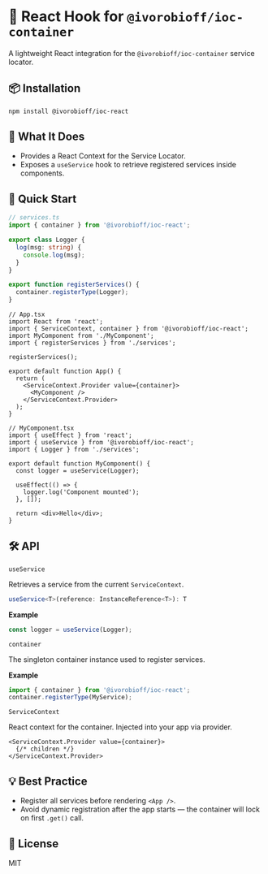 # 🔌 React Hook for `@ivorobioff/ioc-container`

A lightweight React integration for the `@ivorobioff/ioc-container` service locator.

## 📦 Installation

```bash
npm install @ivorobioff/ioc-react
```

## 🎯 What It Does

- Provides a React Context for the Service Locator.
- Exposes a `useService` hook to retrieve registered services inside components.

## 🚀 Quick Start

```ts
// services.ts
import { container } from '@ivorobioff/ioc-react';

export class Logger {
  log(msg: string) {
    console.log(msg);
  }
}

export function registerServices() {
  container.registerType(Logger);
}

```

```tsx
// App.tsx
import React from 'react';
import { ServiceContext, container } from '@ivorobioff/ioc-react';
import MyComponent from './MyComponent';
import { registerServices } from './services';

registerServices();

export default function App() {
  return (
    <ServiceContext.Provider value={container}>
      <MyComponent />
    </ServiceContext.Provider>
  );
}
```

```tsx
// MyComponent.tsx
import { useEffect } from 'react';
import { useService } from '@ivorobioff/ioc-react';
import { Logger } from './services';

export default function MyComponent() {
  const logger = useService(Logger);

  useEffect(() => {
    logger.log('Component mounted');
  }, []);

  return <div>Hello</div>;
}
```

## 🛠️ API

`useService`

Retrieves a service from the current `ServiceContext`.

```ts
useService<T>(reference: InstanceReference<T>): T
```

**Example**

```ts
const logger = useService(Logger);
```

`container`

The singleton container instance used to register services.

**Example**

```ts
import { container } from '@ivorobioff/ioc-react';
container.registerType(MyService);
```

`ServiceContext`

React context for the container. Injected into your app via provider.

```tsx
<ServiceContext.Provider value={container}>
  {/* children */}
</ServiceContext.Provider>

```

## 💡 Best Practice

- Register all services before rendering `<App />`.
- Avoid dynamic registration after the app starts — the container will lock on first `.get()` call.

## 📄 License

MIT